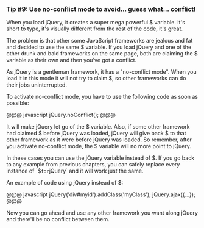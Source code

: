 ### Tip #9: Use no-conflict mode to avoid... guess what... conflict!

When you load jQuery, it creates a super mega powerful $ variable. It's short to type, it's visually different from the rest of the code, it's great.

The problem is that other some JavaScript frameworks are jealous and fat and decided to use the same $ variable. If you load jQuery and one of the other drunk and bald frameworks on the same page, both are claiming the $ variable as their own and then you've got a conflict.

As jQuery is a gentleman framework, it has a "no-conflict mode". When you load it in this mode it will not try to claim $, so other frameworks can do their jobs uninterrupted.

To activate no-conflict mode, you have to use the following code as soon as possible:

@@@ javascript
jQuery.noConflict();
@@@

It will make jQuery let go of the $ variable. Also, if some other framework had claimed $ before jQuery was loaded, jQuery will give back $ to that other framework as it were before jQuery was loaded. So remember, after you activate no-conflict mode, the $ variable will no more point to jQuery.

In these cases you can use the jQuery variable instead of $. If you go back to any example from previous chapters, you can safely replace every instance of `$` for `jQuery` and it will work just the same.

An example of code using jQuery instead of $:

@@@ javascript
jQuery('div#myid').addClass('myClass');
jQuery.ajax({...});
@@@

Now you can go ahead and use any other framework you want along jQuery and there'll be no conflict between them.